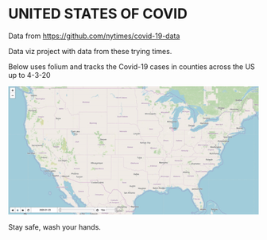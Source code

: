 # UNITED STATES OF COVID

Data from https://github.com/nytimes/covid-19-data

Data viz project with data from these trying times.

Below uses folium and tracks the Covid-19 cases in counties across the US up to 4-3-20

![USA_GIF](/images/USA_COIVD_COUNTIES_4-3-20.gif)

Stay safe, wash your hands.

